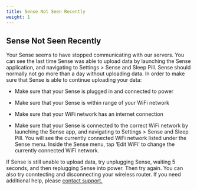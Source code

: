 ```yaml
---
title: Sense Not Seen Recently
weight: 1
---
```


## Sense Not Seen Recently


Your Sense seems to have stopped communicating with our servers. You can see the last time Sense was able to upload data by launching the Sense application, and navigating to Settings > Sense and Sleep Pill. Sense should normally not go more than a day without uploading data. In order to make sure that Sense is able to continue uploading your data:

- Make sure that your Sense is plugged in and connected to power

- Make sure that your Sense is within range of your WiFi network

- Make sure that your WiFi network has an internet connection

- Make sure that your Sense is connected to the correct WiFi network by launching the Sense app, and navigating to Settings > Sense and Sleep Pill. You will see the currently connected WiFi network listed under the Sense menu. Inside the Sense menu, tap ‘Edit WiFi’ to change the currently connected WiFi network.

If Sense is still unable to upload data,  try unplugging Sense, waiting 5 seconds, and then replugging Sense into power. Then try again. You can also try conntecting and disconnecting your wireless router. If you need additional help, please [contact support.](https://support.hello.is/hc/en-us/requests/new)